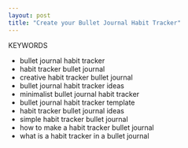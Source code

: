 ```yaml
---
layout: post
title: "Create your Bullet Journal Habit Tracker"
---
```


KEYWORDS

- bullet journal habit tracker
- habit tracker bullet journal
- creative habit tracker bullet journal
- bullet journal habit tracker ideas
- minimalist bullet journal habit tracker
- bullet journal habit tracker template
- habit tracker bullet journal ideas
- simple habit tracker bullet journal
- how to make a habit tracker bullet journal
- what is a habit tracker in a bullet journal